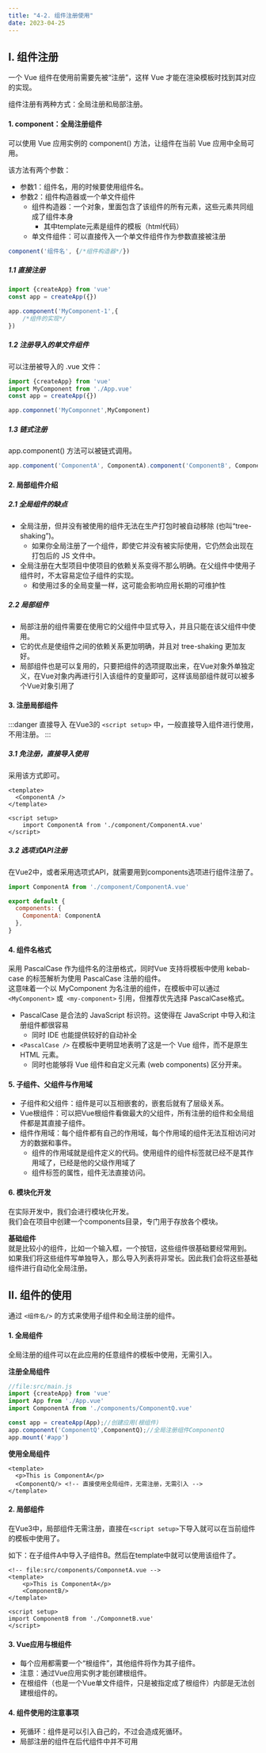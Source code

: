 ```yaml
---
title: "4-2. 组件注册使用"
date: 2023-04-25
---
```


## Ⅰ. 组件注册
一个 Vue 组件在使用前需要先被“注册”，这样 Vue 才能在渲染模板时找到其对应的实现。

组件注册有两种方式：全局注册和局部注册。

#### 1. component：全局注册组件
可以使用 Vue 应用实例的 component() 方法，让组件在当前 Vue 应用中全局可用。 

该方法有两个参数：
- 参数1：组件名，用的时候要使用组件名。
- 参数2：组件构造器或一个单文件组件
    - 组件构造器：一个对象，里面包含了该组件的所有元素，这些元素共同组成了组件本身
        - 其中template元素是组件的模板（html代码）
    - 单文件组件：可以直接传入一个单文件组件作为参数直接被注册

```js
component('组件名', {/*组件构造器*/})
```
##### 1.1 直接注册
```js
import {createApp} from 'vue'
const app = createApp({})

app.component('MyComponent-1',{
    /*组件的实现*/
})
```

##### 1.2 注册导入的单文件组件
可以注册被导入的 .vue 文件：
```js
import {createApp} from 'vue'
import MyComponent from './App.vue'
const app = createApp({})

app.componnet('MyComponnet',MyComponent)
```

##### 1.3 链式注册
app.component() 方法可以被链式调用。
```js
app.component('ComponentA', ComponentA).component('ComponentB', ComponentB)
```

#### 2. 局部组件介绍

##### 2.1 全局组件的缺点
- 全局注册，但并没有被使用的组件无法在生产打包时被自动移除 (也叫“tree-shaking”)。
    - 如果你全局注册了一个组件，即使它并没有被实际使用，它仍然会出现在打包后的 JS 文件中。
- 全局注册在大型项目中使项目的依赖关系变得不那么明确。在父组件中使用子组件时，不太容易定位子组件的实现。
    - 和使用过多的全局变量一样，这可能会影响应用长期的可维护性

##### 2.2 局部组件
- 局部注册的组件需要在使用它的父组件中显式导入，并且只能在该父组件中使用。
- 它的优点是使组件之间的依赖关系更加明确，并且对 tree-shaking 更加友好。
- 局部组件也是可以复用的，只要把组件的选项提取出来，在Vue对象外单独定义，在Vue对象内再进行引入该组件的变量即可，这样该局部组件就可以被多个Vue对象引用了

#### 3. 注册局部组件
:::danger 直接导入
在Vue3的 `<script setup>` 中，一般直接导入组件进行使用，不用注册。
:::
##### 3.1 免注册，直接导入使用
采用该方式即可。
```vue
<template>
  <ComponentA />
</template>

<script setup>
    import ComponentA from './component/ComponentA.vue'
</script>
```

##### 3.2 选项式API注册
在Vue2中，或者采用选项式API，就需要用到components选项进行组件注册了。
```js
import ComponentA from './component/ComponentA.vue'

export default {
  components: {
    ComponentA: ComponentA
  },
}
```

#### 4. 组件名格式
采用 PascalCase 作为组件名的注册格式，同时Vue 支持将模板中使用 kebab-case 的标签解析为使用 PascalCase 注册的组件。  
这意味着一个以 MyComponent 为名注册的组件，在模板中可以通过`<MyComponent>` 或` <my-component>` 引用，但推荐优先选择 PascalCase格式。
- PascalCase 是合法的 JavaScript 标识符。这使得在 JavaScript 中导入和注册组件都很容易
    - 同时 IDE 也能提供较好的自动补全
- `<PascalCase />` 在模板中更明显地表明了这是一个 Vue 组件，而不是原生 HTML 元素。
    - 同时也能够将 Vue 组件和自定义元素 (web components) 区分开来。

#### 5. 子组件、父组件与作用域
- 子组件和父组件：组件是可以互相嵌套的，嵌套后就有了层级关系。
- Vue根组件：可以把Vue根组件看做最大的父组件，所有注册的组件和全局组件都是其直接子组件。
- 组件作用域：每个组件都有自己的作用域，每个作用域的组件无法互相访问对方的数据和事件。
    - 组件的作用域就是组件定义的代码。使用组件的组件标签就已经不是其作用域了，已经是他的父级作用域了
    - 组件标签的属性，组件无法直接访问。

#### 6. 模块化开发
在实际开发中，我们会进行模块化开发。  
我们会在项目中创建一个components目录，专门用于存放各个模块。

**基础组件**  
就是比较小的组件，比如一个输入框，一个按钮，这些组件很基础要经常用到。
如果我们将这些组件写单独导入，那么导入列表将非常长。因此我们会将这些基础组件进行自动化全局注册。

## Ⅱ. 组件的使用
通过 `<组件名/>` 的方式来使用子组件和全局注册的组件。

#### 1. 全局组件
全局注册的组件可以在此应用的任意组件的模板中使用，无需引入。

**注册全局组件**
```js
//file:src/main.js
import {createApp} from 'vue'
import App from './App.vue'
import ComponentA from './components/ComponentQ.vue'

const app = createApp(App);//创建应用(根组件)
app.component('ComponentQ',ComponentQ);//全局注册组件ComponentQ
app.mount('#app')
```
**使用全局组件**
```vue
<template>
  <p>This is ComponentA</p>
  <ComponentQ/> <!-- 直接使用全局组件，无需注册，无需引入 -->
</template> 
```

#### 2. 局部组件
在Vue3中，局部组件无需注册，直接在`<script setup>`下导入就可以在当前组件的模板中使用了。

如下：在子组件A中导入子组件B。然后在template中就可以使用该组件了。
```vue
<!-- file:src/components/ComponnetA.vue -->
<template>
    <p>This is ComponentA</p>
    <ComponentB/> 
</template> 

<script setup>
import ComponentB from './ComponnetB.vue'
</script>
```

#### 3. Vue应用与根组件
- 每个应用都需要一个“根组件”，其他组件将作为其子组件。
- 注意：通过Vue应用实例才能创建根组件。
- 在根组件（也是一个Vue单文件组件，只是被指定成了根组件）内部是无法创建根组件的。

#### 4. 组件使用的注意事项
- 死循环：组件是可以引入自己的，不过会造成死循环。
- 局部注册的组件在后代组件中并不可用